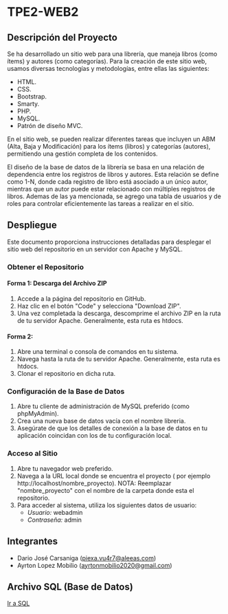 # TPE2-WEB2

## Descripción del Proyecto
Se ha desarrollado un sitio web para una librería, que maneja libros (como ítems) y autores (como categorías). Para la creación de este sitio web, usamos diversas tecnologías y metodologías, entre ellas las siguientes:
-   HTML.
-   CSS.
-   Bootstrap.
-   Smarty.
-   PHP.
-   MySQL.
-   Patrón de diseño MVC.

En el sitio web, se pueden realizar diferentes tareas que incluyen un ABM (Alta, Baja y Modificación) para los ítems (libros) y categorías (autores), permitiendo una gestión completa de los contenidos.

El diseño de la base de datos de la librería se basa en una relación de dependencia entre los registros de libros y autores. Esta relación se define como 1-N, donde cada registro de libro está asociado a un único autor, mientras que un autor puede estar relacionado con múltiples registros de libros.
Ademas de las ya mencionada, se agrego una tabla de usuarios y de roles para controlar eficientemente las tareas a realizar en el sitio.

## Despliegue
Este documento proporciona instrucciones detalladas para desplegar el sitio web del repositorio en un servidor con Apache y MySQL.

### Obtener el Repositorio

#### Forma 1: Descarga del Archivo ZIP
1. Accede a la página del repositorio en GitHub.
2. Haz clic en el botón "Code" y selecciona "Download ZIP".
3. Una vez completada la descarga, descomprime el archivo ZIP en la ruta de tu servidor Apache. Generalmente, esta ruta es htdocs.

#### Forma 2:
1. Abre una terminal o consola de comandos en tu sistema.
2. Navega hasta la ruta de tu servidor Apache. Generalmente, esta ruta es htdocs.
3. Clonar el repositorio en dicha ruta.

### Configuración de la Base de Datos
1. Abre tu cliente de administración de MySQL preferido (como phpMyAdmin).
2. Crea una nueva base de datos vacía con el nombre libreria.
3. Asegúrate de que los detalles de conexión a la base de datos en tu aplicación coincidan con los de tu configuración local.

### Acceso al Sitio
1. Abre tu navegador web preferido.
2. Navega a la URL local donde se encuentra el proyecto ( por ejemplo http://localhost/nombre_proyecto). NOTA: Reemplazar "nombre_proyecto" con el nombre de la carpeta donde esta el repositorio.
3. Para acceder al sistema, utiliza los siguientes datos de usuario:
    -   *Usuario:* webadmin
    -   *Contraseña:* admin

## Integrantes
- Dario José Carsaniga (piexa.vu4r7@aleeas.com)
- Ayrton Lopez Mobilio (ayrtonmobilio2020@gmail.com)

## Archivo SQL (Base de Datos)
[Ir a SQL](.sql/libreria.sql)

